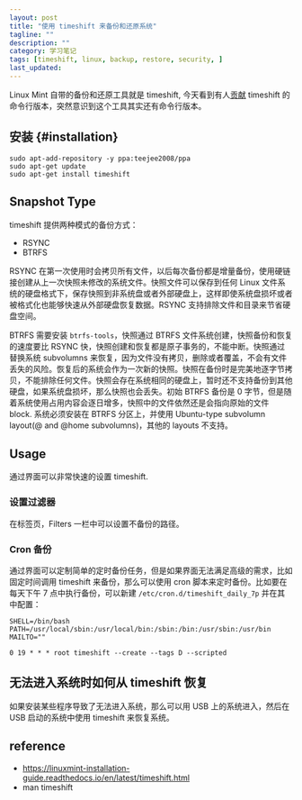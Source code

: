 ```yaml
---
layout: post
title: "使用 timeshift 来备份和还原系统"
tagline: ""
description: ""
category: 学习笔记
tags: [timeshift, linux, backup, restore, security, ]
last_updated:
---
```


Linux Mint 自带的备份和还原工具就是 timeshift, 今天看到有人[贡献](https://github.com/tldr-pages/tldr/pull/3613) timeshift 的命令行版本，突然意识到这个工具其实还有命令行版本。


## 安装 {#installation}

	sudo apt-add-repository -y ppa:teejee2008/ppa
	sudo apt-get update
	sudo apt-get install timeshift

## Snapshot Type
timeshift 提供两种模式的备份方式：

- RSYNC
- BTRFS

RSYNC 在第一次使用时会拷贝所有文件，以后每次备份都是增量备份，使用硬链接创建从上一次快照未修改的系统文件。快照文件可以保存到任何 Linux 文件系统的硬盘格式下，保存快照到非系统盘或者外部硬盘上，这样即使系统盘损坏或者被格式化也能够快速从外部硬盘恢复数据。RSYNC 支持排除文件和目录来节省硬盘空间。

BTRFS 需要安装 `btrfs-tools`，快照通过 BTRFS 文件系统创建，快照备份和恢复的速度要比 RSYNC 快，快照创建和恢复都是原子事务的，不能中断。快照通过替换系统 subvolumns 来恢复，因为文件没有拷贝，删除或者覆盖，不会有文件丢失的风险。恢复后的系统会作为一次新的快照。快照在备份时是完美地逐字节拷贝，不能排除任何文件。快照会存在系统相同的硬盘上，暂时还不支持备份到其他硬盘，如果系统盘损坏，那么快照也会丢失。初始 BTRFS 备份是 0 字节，但是随着系统使用占用内容会逐日增多，快照中的文件依然还是会指向原始的文件 block. 系统必须安装在 BTRFS 分区上，并使用 Ubuntu-type subvolumn layout(@ and @home subvolumns)，其他的 layouts 不支持。

## Usage
通过界面可以非常快速的设置 timeshift.

### 设置过滤器
在标签页，Filters 一栏中可以设置不备份的路径。

### Cron 备份
通过界面可以定制简单的定时备份任务，但是如果界面无法满足高级的需求，比如固定时间调用 timeshift 来备份，那么可以使用 cron 脚本来定时备份。比如要在每天下午 7 点中执行备份，可以新建 `/etc/cron.d/timeshift_daily_7p` 并在其中配置：

	SHELL=/bin/bash
	PATH=/usr/local/sbin:/usr/local/bin:/sbin:/bin:/usr/sbin:/usr/bin
	MAILTO=""

	0 19 * * * root timeshift --create --tags D --scripted

## 无法进入系统时如何从 timeshift 恢复
如果安装某些程序导致了无法进入系统，那么可以用 USB 上的系统进入，然后在 USB 启动的系统中使用 timeshift 来恢复系统。


## reference

- <https://linuxmint-installation-guide.readthedocs.io/en/latest/timeshift.html>
- man timeshift
